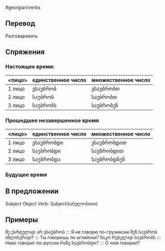 #georgian/verbs
## Перевод
Разговаривать
## Спряжения
### Настоящее время:
<лицо>|единственное число|множественное число
--------|---------------------|------------------------
1 лицо | ვსაუბრობ | ვსაუბრობთ
2 лицо | საუბრობ | საუბრობთ
3 лицо | საუბრობს | საუბრობენ
### Прошедшее незавершенное время
<лицо>|единственное число|множественное число
--------|---------------------|------------------------
1 лицо | ვსაუბრობდი | ვსაუბრობდით
2 лицо | საუბრობდი | საუბრობდით
3 лицо | საუბრობდა | საუბრობდნენ
### Будущее время
## В предложении
Subject Object Verb: Subject(სახელობითი)
## Примеры
მე ქარტულად არ ვსაუბრობ ::: Я не говорю по-грузински
შენ საუბრობ ინლისურად? ::: Ты говоришь по аглийски?
ნიკო რუსელად საუბრობს ::: Нико говорит по-русски
რაზე საუბრობდი? ::: О чем говорил?
